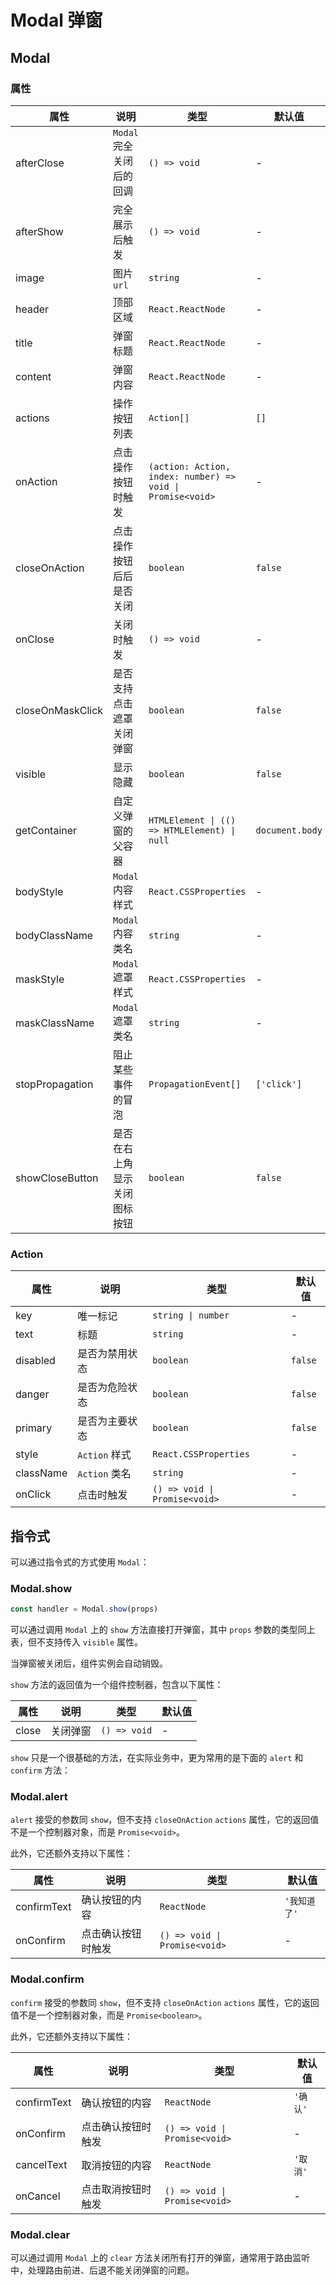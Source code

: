# Modal 弹窗

<code src="./demos/demo1.tsx"></code>

<code src="./demos/demo2.tsx"></code>

<code src="./demos/demo3.tsx" debug></code>

## Modal

### 属性

| 属性             | 说明                         | 类型                                                       | 默认值          |
| ---------------- | ---------------------------- | ---------------------------------------------------------- | --------------- |
| afterClose       | `Modal` 完全关闭后的回调     | `() => void`                                               | -               |
| afterShow        | 完全展示后触发               | `() => void`                                               | -               |
| image            | 图片 `url`                   | `string`                                                   | -               |
| header           | 顶部区域                     | `React.ReactNode`                                          | -               |
| title            | 弹窗标题                     | `React.ReactNode`                                          | -               |
| content          | 弹窗内容                     | `React.ReactNode`                                          | -               |
| actions          | 操作按钮列表                 | `Action[]`                                                 | `[]`            |
| onAction         | 点击操作按钮时触发           | `(action: Action, index: number) => void \| Promise<void>` | -               |
| closeOnAction    | 点击操作按钮后后是否关闭     | `boolean`                                                  | `false`         |
| onClose          | 关闭时触发                   | `() => void`                                               | -               |
| closeOnMaskClick | 是否支持点击遮罩关闭弹窗     | `boolean`                                                  | `false`         |
| visible          | 显示隐藏                     | `boolean`                                                  | `false`         |
| getContainer     | 自定义弹窗的父容器           | `HTMLElement \| (() => HTMLElement) \| null`               | `document.body` |
| bodyStyle        | `Modal` 内容样式             | `React.CSSProperties`                                      | -               |
| bodyClassName    | `Modal` 内容类名             | `string`                                                   | -               |
| maskStyle        | `Modal` 遮罩样式             | `React.CSSProperties`                                      | -               |
| maskClassName    | `Modal` 遮罩类名             | `string`                                                   | -               |
| stopPropagation  | 阻止某些事件的冒泡           | `PropagationEvent[]`                                       | `['click']`     |
| showCloseButton  | 是否在右上角显示关闭图标按钮 | `boolean`                                                  | `false`         |

### Action

| 属性      | 说明           | 类型                          | 默认值  |
| --------- | -------------- | ----------------------------- | ------- |
| key       | 唯一标记       | `string \| number`            | -       |
| text      | 标题           | `string`                      | -       |
| disabled  | 是否为禁用状态 | `boolean`                     | `false` |
| danger    | 是否为危险状态 | `boolean`                     | `false` |
| primary   | 是否为主要状态 | `boolean`                     | `false` |
| style     | `Action` 样式  | `React.CSSProperties`         | -       |
| className | `Action` 类名  | `string`                      | -       |
| onClick   | 点击时触发     | `() => void \| Promise<void>` | -       |

## 指令式

可以通过指令式的方式使用 `Modal`：

### Modal.show

```ts | pure
const handler = Modal.show(props)
```

可以通过调用 `Modal` 上的 `show` 方法直接打开弹窗，其中 `props` 参数的类型同上表，但不支持传入 `visible` 属性。

当弹窗被关闭后，组件实例会自动销毁。

`show` 方法的返回值为一个组件控制器，包含以下属性：

| 属性  | 说明     | 类型         | 默认值 |
| ----- | -------- | ------------ | ------ |
| close | 关闭弹窗 | `() => void` | -      |

`show` 只是一个很基础的方法，在实际业务中，更为常用的是下面的 `alert` 和 `confirm` 方法：

### Modal.alert

`alert` 接受的参数同 `show`，但不支持 `closeOnAction` `actions` 属性，它的返回值不是一个控制器对象，而是 `Promise<void>`。

此外，它还额外支持以下属性：

| 属性        | 说明               | 类型                          | 默认值       |
| ----------- | ------------------ | ----------------------------- | ------------ |
| confirmText | 确认按钮的内容     | `ReactNode`                   | `'我知道了'` |
| onConfirm   | 点击确认按钮时触发 | `() => void \| Promise<void>` | -            |

### Modal.confirm

`confirm` 接受的参数同 `show`，但不支持 `closeOnAction` `actions` 属性，它的返回值不是一个控制器对象，而是 `Promise<boolean>`。

此外，它还额外支持以下属性：

| 属性        | 说明               | 类型                          | 默认值   |
| ----------- | ------------------ | ----------------------------- | -------- |
| confirmText | 确认按钮的内容     | `ReactNode`                   | `'确认'` |
| onConfirm   | 点击确认按钮时触发 | `() => void \| Promise<void>` | -        |
| cancelText  | 取消按钮的内容     | `ReactNode`                   | `'取消'` |
| onCancel    | 点击取消按钮时触发 | `() => void \| Promise<void>` | -        |

### Modal.clear

可以通过调用 `Modal` 上的 `clear` 方法关闭所有打开的弹窗，通常用于路由监听中，处理路由前进、后退不能关闭弹窗的问题。
